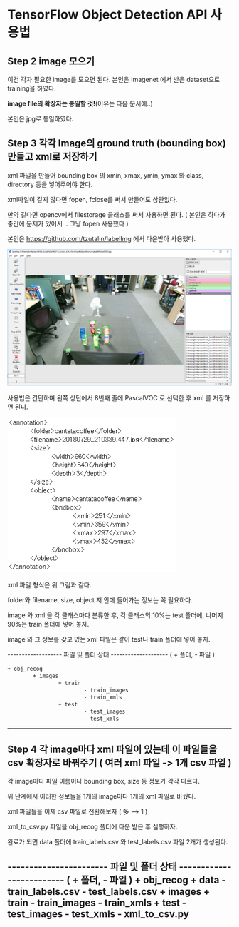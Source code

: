 # TensorFlow Object Detection API 사용법

## Step 2 image 모으기

이건 각자 필요한 image를 모으면 된다. 본인은 Imagenet 에서 받은 dataset으로 training을 하였다.

**image file의 확장자는 통일할 것!**(이유는 다음 문서에..)

본인은 jpg로 통일하였다.

## Step 3 각각 Image의 ground truth (bounding box) 만들고 xml로 저장하기

xml 파일을 만들어 bounding box 의 xmin, xmax, ymin, ymax 와 class, directory 등을 넣어주어야 한다.

xml파일이 길지 않다면 fopen, fclose를 써서 만들어도 상관없다.

만약 길다면 opencv에서 filestorage 클래스를 써서 사용하면 된다. ( 본인은 하다가 중간에 문제가 있어서 .. 그냥 fopen 사용했다 )

본인은 https://github.com/tzutalin/labelImg 에서 다운받아 사용했다.

<img src="./image/step_02_01.png">

사용법은 간단하며 왼쪽 상단에서 8번째 줄에 PascalVOC 로 선택한 후 xml 를 저장하면 된다.

<img src="./image/step_02_02.png">


xml 파일 형식은 위 그림과 같다.

folder와 filename, size, object 저 안에 들어가는 정보는 꼭 필요하다.

image 와 xml 을 각 클래스마다 분류한 후, 각 클래스의 10%는 test 폴더에, 나머지 90%는 train 폴더에 넣어 놓자.

image 와 그 정보를 갖고 있는 xml 파일은 같이 test나 train 폴더에 넣어 놓자.


------------------- 파일 및 폴더 상태 --------------------
( + 폴더, - 파일 )

    + obj_recog
            + images
                    + train
                            - train_images
                            - train_xmls
                    + test
                            - test_images
                            - test_xmls
--------------------------------------------------------------



## Step 4 각 image마다 xml 파일이 있는데 이 파일들을 csv 확장자로 바꿔주기 ( 여러 xml 파일 -> 1개 csv 파일 )

각 image마다 파일 이름이나 bounding box, size 등 정보가 각각 다르다.

위 단계에서 이러한 정보들을 1개의 image마다 1개의 xml 파일로 바꿨다.

xml 파일들을 이제 csv 파일로 전환해보자 ( 多 --> 1 )

xml_to_csv.py 파일을 obj_recog 폴더에 다운 받은 후 실행하자.

완료가 되면 data 폴더에 train_labels.csv 와 test_labels.csv 파일 2개가 생성된다.

----------------------- 파일 및 폴더 상태 -------------------------
( + 폴더, - 파일 )
    + obj_recog
            + data
                    - train_labels.csv
                    - test_labels.csv
            + images
                    + train
                            - train_images
                            - train_xmls
                    + test
                            - test_images
                            - test_xmls
            - xml_to_csv.py
-----------------------------------------------------------------------
